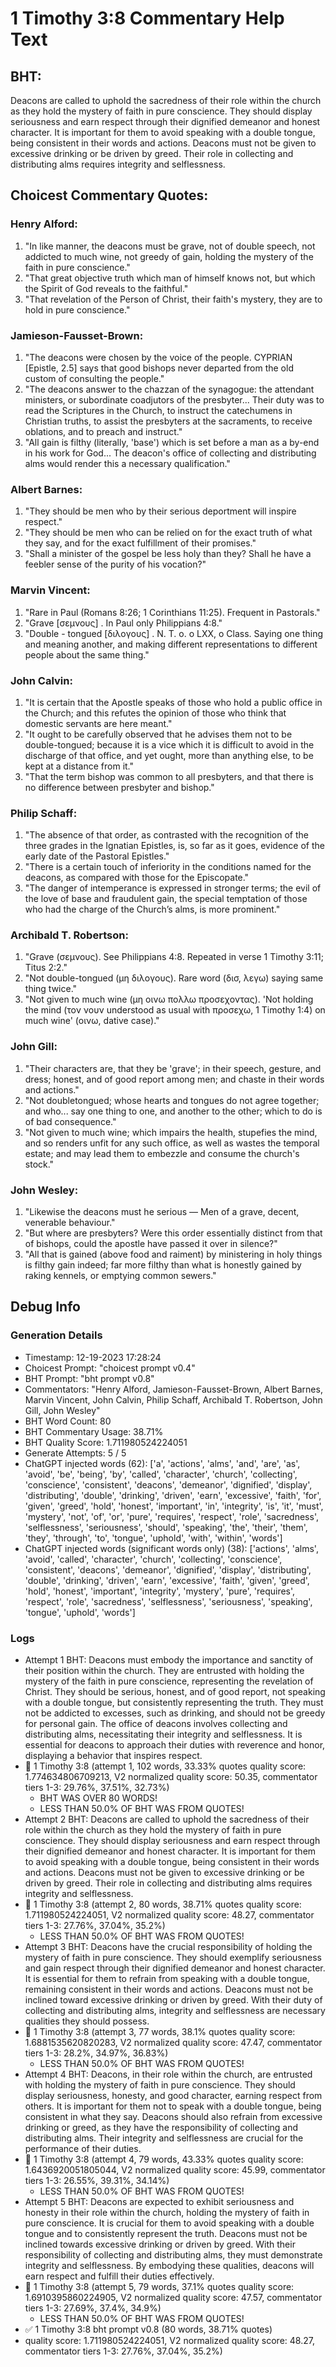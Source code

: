 # 1 Timothy 3:8 Commentary Help Text

## BHT:
Deacons are called to uphold the sacredness of their role within the church as they hold the mystery of faith in pure conscience. They should display seriousness and earn respect through their dignified demeanor and honest character. It is important for them to avoid speaking with a double tongue, being consistent in their words and actions. Deacons must not be given to excessive drinking or be driven by greed. Their role in collecting and distributing alms requires integrity and selflessness.

## Choicest Commentary Quotes:
### Henry Alford:
1. "In like manner, the deacons must be grave, not of double speech, not addicted to much wine, not greedy of gain, holding the mystery of the faith in pure conscience." 
2. "That great objective truth which man of himself knows not, but which the Spirit of God reveals to the faithful."
3. "That revelation of the Person of Christ, their faith's mystery, they are to hold in pure conscience."

### Jamieson-Fausset-Brown:
1. "The deacons were chosen by the voice of the people. CYPRIAN [Epistle, 2.5] says that good bishops never departed from the old custom of consulting the people." 
2. "The deacons answer to the chazzan of the synagogue: the attendant ministers, or subordinate coadjutors of the presbyter... Their duty was to read the Scriptures in the Church, to instruct the catechumens in Christian truths, to assist the presbyters at the sacraments, to receive oblations, and to preach and instruct." 
3. "All gain is filthy (literally, 'base') which is set before a man as a by-end in his work for God... The deacon's office of collecting and distributing alms would render this a necessary qualification."

### Albert Barnes:
1. "They should be men who by their serious deportment will inspire respect."
2. "They should be men who can be relied on for the exact truth of what they say, and for the exact fulfillment of their promises."
3. "Shall a minister of the gospel be less holy than they? Shall he have a feebler sense of the purity of his vocation?"

### Marvin Vincent:
1. "Rare in Paul (Romans 8:26; 1 Corinthians 11:25). Frequent in Pastorals."
2. "Grave [σεμνους] . In Paul only Philippians 4:8."
3. "Double - tongued [διλογους] . N. T. o. o LXX, o Class. Saying one thing and meaning another, and making different representations to different people about the same thing."

### John Calvin:
1. "It is certain that the Apostle speaks of those who hold a public office in the Church; and this refutes the opinion of those who think that domestic servants are here meant."
2. "It ought to be carefully observed that he advises them not to be double-tongued; because it is a vice which it is difficult to avoid in the discharge of that office, and yet ought, more than anything else, to be kept at a distance from it."
3. "That the term bishop was common to all presbyters, and that there is no difference between presbyter and bishop."

### Philip Schaff:
1. "The absence of that order, as contrasted with the recognition of the three grades in the Ignatian Epistles, is, so far as it goes, evidence of the early date of the Pastoral Epistles."
2. "There is a certain touch of inferiority in the conditions named for the deacons, as compared with those for the Episcopate."
3. "The danger of intemperance is expressed in stronger terms; the evil of the love of base and fraudulent gain, the special temptation of those who had the charge of the Church’s alms, is more prominent."

### Archibald T. Robertson:
1. "Grave (σεμνους). See Philippians 4:8. Repeated in verse 1 Timothy 3:11; Titus 2:2."
2. "Not double-tongued (μη διλογους). Rare word (δισ, λεγω) saying same thing twice."
3. "Not given to much wine (μη οινω πολλω προσεχοντας). 'Not holding the mind (τον νουν understood as usual with προσεχω, 1 Timothy 1:4) on much wine' (οινω, dative case)."

### John Gill:
1. "Their characters are, that they be 'grave'; in their speech, gesture, and dress; honest, and of good report among men; and chaste in their words and actions."
2. "Not doubletongued; whose hearts and tongues do not agree together; and who... say one thing to one, and another to the other; which to do is of bad consequence."
3. "Not given to much wine; which impairs the health, stupefies the mind, and so renders unfit for any such office, as well as wastes the temporal estate; and may lead them to embezzle and consume the church's stock."

### John Wesley:
1. "Likewise the deacons must he serious — Men of a grave, decent, venerable behaviour."
2. "But where are presbyters? Were this order essentially distinct from that of bishops, could the apostle have passed it over in silence?"
3. "All that is gained (above food and raiment) by ministering in holy things is filthy gain indeed; far more filthy than what is honestly gained by raking kennels, or emptying common sewers."


## Debug Info
### Generation Details
- Timestamp: 12-19-2023 17:28:24
- Choicest Prompt: "choicest prompt v0.4"
- BHT Prompt: "bht prompt v0.8"
- Commentators: "Henry Alford, Jamieson-Fausset-Brown, Albert Barnes, Marvin Vincent, John Calvin, Philip Schaff, Archibald T. Robertson, John Gill, John Wesley"
- BHT Word Count: 80
- BHT Commentary Usage: 38.71%
- BHT Quality Score: 1.711980524224051
- Generate Attempts: 5 / 5
- ChatGPT injected words (62):
	['a', 'actions', 'alms', 'and', 'are', 'as', 'avoid', 'be', 'being', 'by', 'called', 'character', 'church', 'collecting', 'conscience', 'consistent', 'deacons', 'demeanor', 'dignified', 'display', 'distributing', 'double', 'drinking', 'driven', 'earn', 'excessive', 'faith', 'for', 'given', 'greed', 'hold', 'honest', 'important', 'in', 'integrity', 'is', 'it', 'must', 'mystery', 'not', 'of', 'or', 'pure', 'requires', 'respect', 'role', 'sacredness', 'selflessness', 'seriousness', 'should', 'speaking', 'the', 'their', 'them', 'they', 'through', 'to', 'tongue', 'uphold', 'with', 'within', 'words']
- ChatGPT injected words (significant words only) (38):
	['actions', 'alms', 'avoid', 'called', 'character', 'church', 'collecting', 'conscience', 'consistent', 'deacons', 'demeanor', 'dignified', 'display', 'distributing', 'double', 'drinking', 'driven', 'earn', 'excessive', 'faith', 'given', 'greed', 'hold', 'honest', 'important', 'integrity', 'mystery', 'pure', 'requires', 'respect', 'role', 'sacredness', 'selflessness', 'seriousness', 'speaking', 'tongue', 'uphold', 'words']

### Logs
- Attempt 1 BHT: Deacons must embody the importance and sanctity of their position within the church. They are entrusted with holding the mystery of the faith in pure conscience, representing the revelation of Christ. They should be serious, honest, and of good report, not speaking with a double tongue, but consistently representing the truth. They must not be addicted to excesses, such as drinking, and should not be greedy for personal gain. The office of deacons involves collecting and distributing alms, necessitating their integrity and selflessness. It is essential for deacons to approach their duties with reverence and honor, displaying a behavior that inspires respect.
- 🔄 1 Timothy 3:8 (attempt 1, 102 words, 33.33% quotes quality score: 1.774634806709213, V2 normalized quality score: 50.35, commentator tiers 1-3: 29.76%, 37.51%, 32.73%) 
	- BHT WAS OVER 80 WORDS! 
	- LESS THAN 50.0% OF BHT WAS FROM QUOTES!
- Attempt 2 BHT: Deacons are called to uphold the sacredness of their role within the church as they hold the mystery of faith in pure conscience. They should display seriousness and earn respect through their dignified demeanor and honest character. It is important for them to avoid speaking with a double tongue, being consistent in their words and actions. Deacons must not be given to excessive drinking or be driven by greed. Their role in collecting and distributing alms requires integrity and selflessness.
- 🔄 1 Timothy 3:8 (attempt 2, 80 words, 38.71% quotes quality score: 1.711980524224051, V2 normalized quality score: 48.27, commentator tiers 1-3: 27.76%, 37.04%, 35.2%) 
	- LESS THAN 50.0% OF BHT WAS FROM QUOTES!
- Attempt 3 BHT: Deacons have the crucial responsibility of holding the mystery of faith in pure conscience. They should exemplify seriousness and gain respect through their dignified demeanor and honest character. It is essential for them to refrain from speaking with a double tongue, remaining consistent in their words and actions. Deacons must not be inclined toward excessive drinking or driven by greed. With their duty of collecting and distributing alms, integrity and selflessness are necessary qualities they should possess.
- 🔄 1 Timothy 3:8 (attempt 3, 77 words, 38.1% quotes quality score: 1.6881535620820283, V2 normalized quality score: 47.47, commentator tiers 1-3: 28.2%, 34.97%, 36.83%) 
	- LESS THAN 50.0% OF BHT WAS FROM QUOTES!
- Attempt 4 BHT: Deacons, in their role within the church, are entrusted with holding the mystery of faith in pure conscience. They should display seriousness, honesty, and good character, earning respect from others. It is important for them not to speak with a double tongue, being consistent in what they say. Deacons should also refrain from excessive drinking or greed, as they have the responsibility of collecting and distributing alms. Their integrity and selflessness are crucial for the performance of their duties.
- 🔄 1 Timothy 3:8 (attempt 4, 79 words, 43.33% quotes quality score: 1.6436920051805044, V2 normalized quality score: 45.99, commentator tiers 1-3: 26.55%, 39.31%, 34.14%) 
	- LESS THAN 50.0% OF BHT WAS FROM QUOTES!
- Attempt 5 BHT: Deacons are expected to exhibit seriousness and honesty in their role within the church, holding the mystery of faith in pure conscience. It is crucial for them to avoid speaking with a double tongue and to consistently represent the truth. Deacons must not be inclined towards excessive drinking or driven by greed. With their responsibility of collecting and distributing alms, they must demonstrate integrity and selflessness. By embodying these qualities, deacons will earn respect and fulfill their duties effectively.
- 🔄 1 Timothy 3:8 (attempt 5, 79 words, 37.1% quotes quality score: 1.6910395860224905, V2 normalized quality score: 47.57, commentator tiers 1-3: 27.69%, 37.4%, 34.9%) 
	- LESS THAN 50.0% OF BHT WAS FROM QUOTES!
- ✅ 1 Timothy 3:8 bht prompt v0.8 (80 words, 38.71% quotes)
- quality score: 1.711980524224051, V2 normalized quality score: 48.27, commentator tiers 1-3: 27.76%, 37.04%, 35.2%)